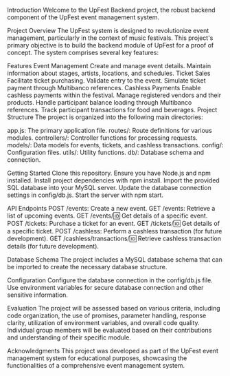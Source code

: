 Introduction
Welcome to the UpFest Backend project, the robust backend component of the UpFest event management system.

Project Overview
The UpFest system is designed to revolutionize event management, particularly in the context of music festivals. This project's primary objective is to build the backend module of UpFest for a proof of concept. The system comprises several key features:

Features
Event Management
Create and manage event details.
Maintain information about stages, artists, locations, and schedules.
Ticket Sales
Facilitate ticket purchasing.
Validate entry to the event.
Simulate ticket payment through Multibanco references.
Cashless Payments
Enable cashless payments within the festival.
Manage registered vendors and their products.
Handle participant balance loading through Multibanco references.
Track participant transactions for food and beverages.
Project Structure
The project is organized into the following main directories:

app.js: The primary application file.
routes/: Route definitions for various modules.
controllers/: Controller functions for processing requests.
models/: Data models for events, tickets, and cashless transactions.
config/: Configuration files.
utils/: Utility functions.
db/: Database schema and connection.

Getting Started
Clone this repository.
Ensure you have Node.js and npm installed.
Install project dependencies with npm install.
Import the provided SQL database into your MySQL server.
Update the database connection settings in config/db.js.
Start the server with npm start.

API Endpoints
POST /events: Create a new event.
GET /events: Retrieve a list of upcoming events.
GET /events/:id: Get details of a specific event.
POST /tickets: Purchase a ticket for an event.
GET /tickets/:id: Get details of a specific ticket.
POST /cashless: Perform a cashless transaction (for future development).
GET /cashless/transactions/:id: Retrieve cashless transaction details (for future development).

Database Schema
The project includes a MySQL database schema that can be imported to create the necessary database structure.

Configuration
Configure the database connection in the config/db.js file.
Use environment variables for secure database connection and other sensitive information.

Evaluation
The project will be assessed based on various criteria, including code organization, the use of promises, parameter handling, response clarity, utilization of environment variables, and overall code quality. Individual group members will be evaluated based on their contributions and understanding of their specific module.

Acknowledgments
This project was developed as part of the UpFest event management system for educational purposes, showcasing the functionalities of a comprehensive event management system.
